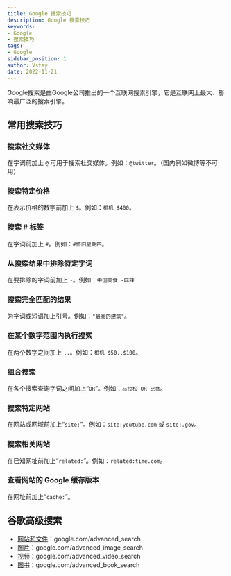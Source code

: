 ```yaml
---
title: Google 搜索技巧
description: Google 搜索技巧
keywords:
- Google 
- 搜索技巧
tags:
- Google
sidebar_position: 1
author: Vstay
date: 2022-11-21
---
```


Google搜索是由Google公司推出的一个互联网搜索引擎，它是互联网上最大、影响最广泛的搜索引擎。

## 常用搜索技巧

### 搜索社交媒体

在字词前加上 `@` 可用于搜索社交媒体。例如：`@twitter`。（国内例如微博等不可用）

### 搜索特定价格

在表示价格的数字前加上 `$`。例如：`相机 $400`。

### 搜索 # 标签

在字词前加上 `#`。例如：`#怀旧星期四`。

### 从搜索结果中排除特定字词

在要排除的字词前加上 `-`。例如：`中国美食 -麻辣`

### 搜索完全匹配的结果

为字词或短语加上引号。例如：`"最高的建筑"`。

### 在某个数字范围内执行搜索

在两个数字之间加上 `..`。例如：`相机 $50..$100`。

### 组合搜索

在各个搜索查询字词之间加上“`OR`”。例如：`马拉松 OR 比赛`。

### 搜索特定网站

在网站或网域前加上“`site:`”。例如：`site:youtube.com` 或 `site:.gov`。

### 搜索相关网站

在已知网址前加上“`related:`”。例如：`related:time.com`。

### 查看网站的 Google 缓存版本

在网址前加上“`cache:`”。

## 谷歌高级搜索

- [网站和文件](http://google.com/advanced_search)：google.com/advanced_search
- [图片](http://google.com/advanced_image_search)：google.com/advanced_image_search
- [视频](http://google.com/advanced_video_search)：google.com/advanced_video_search
- [图书](http://google.com/advanced_book_search)：google.com/advanced_book_search

